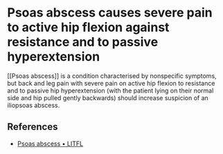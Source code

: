 # Psoas abscess causes severe pain to active hip flexion against resistance and to passive hyperextension
[[Psoas abscess]] is a condition characterised by nonspecific symptoms, but back and leg pain with severe pain on active hip flexion to resistance and to passive hip hyperextension (with the patient lying on their normal side and hip pulled gently backwards) should increase suspicion of an iliopsoas abscess.

## References
* [Psoas abscess • LITFL ](https://litfl.com/psoas-abscess/)

<!-- {BearID:59D25759-D962-42F1-91DD-692ECCF132F9-1677-0001050189E856B5} -->
